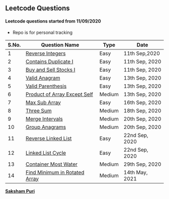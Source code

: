 ## Leetcode Questions

#### Leetcode questions started from 11/09/2020

-   Repo is for personal tracking

| S.No. | Question Name                                                                                        | Type   | Date           |
| ----- | ---------------------------------------------------------------------------------------------------- | ------ | -------------- |
| 1     | [Reverse Integers](https://leetcode.com/problems/reverse-integer/)                                   | Easy   | 11th Sep,2020  |
| 2     | [Contains Duplicate I](https://leetcode.com/problems/contains-duplicate/submissions/)                | Easy   | 11th Sep, 2020 |
| 3     | [Buy and Sell Stocks I](https://leetcode.com/problems/best-time-to-buy-and-sell-stock/submissions/)  | Easy   | 11th Sep, 2020 |
| 4     | [Valid Anagram](https://leetcode.com/problems/valid-anagram/)                                        | Easy   | 13th Sep, 2020 |
| 5     | [Valid Parenthesis](https://leetcode.com/problems/valid-parentheses/)                                | Easy   | 13th Sep, 2020 |
| 6     | [Product of Array Except Self](https://leetcode.com/problems/product-of-array-except-self/)          | Medium | 13th Sep, 2020 |
| 7     | [Max Sub Array](https://leetcode.com/problems/maximum-subarray/)                                     | Easy   | 16th Sep, 2020 |
| 8     | [Three Sum](https://leetcode.com/problems/3sum/submissions/)                                         | Medium | 18th Sep, 2020 |
| 9     | [Merge Intervals](https://leetcode.com/problems/merge-intervals/)                                    | Medium | 20th Sep, 2020 |
| 10    | [Group Anagrams](https://leetcode.com/problems/group-anagrams/submissions/)                          | Medium | 20th Sep, 2020 |
| 11    | [Reverse Linked List](https://leetcode.com/problems/reverse-linked-list/submissions/)                | Easy   | 22nd Sep, 2020 |
| 12    | [Linked List Cycle](https://leetcode.com/problems/linked-list-cycle/submissions/)                    | Easy   | 22nd Sep, 2020 |
| 13    | [Container Most Water](https://leetcode.com/problems/container-with-most-water/)                     | Medium | 29th Sep, 2020 |
| 14    | [Find Minimum in Rotated Array](https://leetcode.com/problems/find-minimum-in-rotated-sorted-array/) | Medium | 14th May, 2021 |

**[Saksham Puri](https://www.sakshampuri.com)**
